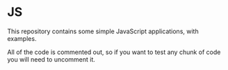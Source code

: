 # JS
This repository contains some simple JavaScript applications, with examples.

All of the code is commented out, so if you want to test any chunk of code you will need to uncomment it.
